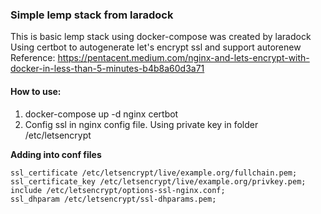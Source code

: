 ### Simple lemp stack from laradock
This is basic lemp stack using docker-compose was created by laradock
Using certbot to autogenerate let's encrypt ssl and support autorenew 
Reference: https://pentacent.medium.com/nginx-and-lets-encrypt-with-docker-in-less-than-5-minutes-b4b8a60d3a71

#### How to use:
1. docker-compose up -d nginx certbot
3. Config ssl in nginx config file. Using private key in folder /etc/letsencrypt

**Adding into conf files**
```
ssl_certificate /etc/letsencrypt/live/example.org/fullchain.pem;
ssl_certificate_key /etc/letsencrypt/live/example.org/privkey.pem;
include /etc/letsencrypt/options-ssl-nginx.conf;
ssl_dhparam /etc/letsencrypt/ssl-dhparams.pem;
```
